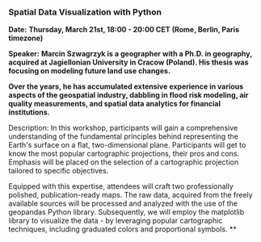 ### **Spatial Data Visualization with Python**

**Date:** **Thursday, March 21st, 18:00 - 20:00 CET (Rome, Berlin, Paris timezone)**

**Speaker:** **Marcin Szwagrzyk is a geographer with a Ph.D. in geography, acquired at Jagiellonian University in Cracow (Poland). His thesis was focusing on modeling future land use changes.**

**Over the years, he has accumulated extensive experience in various aspects of the geospatial industry, dabbling in flood risk modeling, air quality measurements, and spatial data analytics for financial institutions.**

Description: In this workshop, participants will gain a comprehensive understanding of the fundamental principles behind representing the Earth's surface on a flat, two-dimensional plane. Participants will get to know the most popular cartographic projections, their pros and cons. Emphasis will be placed on the selection of a cartographic projection tailored to specific objectives.

Equipped with this expertise, attendees will craft two professionally polished, publication-ready maps. The raw data, acquired from the freely available sources will be processed and analyzed with the use of the geopandas Python library. Subsequently, we will employ the matplotlib library to visualize the data - by leveraging popular cartographic techniques, including graduated colors and proportional symbols. **
